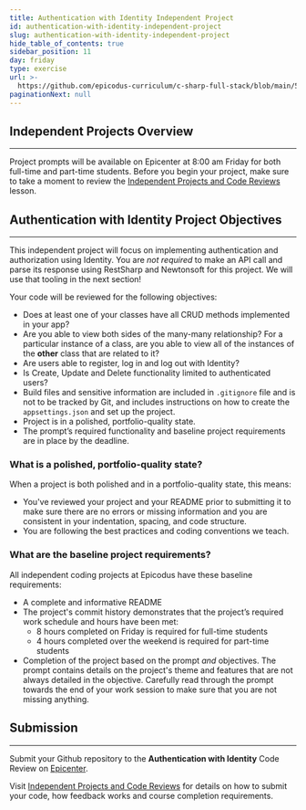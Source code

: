 ```yaml
---
title: Authentication with Identity Independent Project
id: authentication-with-identity-independent-project
slug: authentication-with-identity-independent-project
hide_table_of_contents: true
sidebar_position: 11
day: friday
type: exercise
url: >-
  https://github.com/epicodus-curriculum/c-sharp-full-stack/blob/main/5a_advanced_databases_independent_project.md
paginationNext: null
---
```


## Independent Projects Overview
---

Project prompts will be available on Epicenter at 8:00 am Friday for both full-time and part-time students. Before you begin your project, make sure to take a moment to review the [Independent Projects and Code Reviews](https://new.learnhowtoprogram.com/pre-work/getting-started-at-epicodus/independent-projects-and-code-reviews) lesson.

## Authentication with Identity Project Objectives
---

This independent project will focus on implementing authentication and authorization using Identity. You are _not required_ to make an API call and parse its response using RestSharp and Newtonsoft for this project. We will use that tooling in the next section!

Your code will be reviewed for the following objectives:

* Does at least one of your classes have all CRUD methods implemented in your app?
* Are you able to view both sides of the many-many relationship? For a particular instance of a class, are you able to view all of the instances of the **other** class that are related to it?
* Are users able to register, log in and log out with Identity?
* Is Create, Update and Delete functionality limited to authenticated users?
* Build files and sensitive information are included in `.gitignore` file and is not to be tracked by Git, and includes instructions on how to create the `appsettings.json` and set up the project.
* Project is in a polished, portfolio-quality state.
* The prompt’s required functionality and baseline project requirements are in place by the deadline.

### What is a polished, portfolio-quality state?
When a project is both polished and in a portfolio-quality state, this means:

* You've reviewed your project and your README prior to submitting it to make sure there are no errors or missing information and you are consistent in your indentation, spacing, and code structure. 
* You are following the best practices and coding conventions we teach.

### What are the baseline project requirements?
All independent coding projects at Epicodus have these baseline requirements:

* A complete and informative README
* The project's commit history demonstrates that the project’s required work schedule and hours have been met:
  * 8 hours completed on Friday is required for full-time students
  * 4 hours completed over the weekend is required for part-time students
* Completion of the project based on the prompt _and_ objectives. The prompt contains details on the project's theme and features that are not always detailed in the objective. Carefully read through the prompt towards the end of your work session to make sure that you are not missing anything.

## Submission
---

Submit your Github repository to the **Authentication with Identity** Code Review on [Epicenter](https://epicenter.epicodus.com).

Visit [Independent Projects and Code Reviews](https://new.learnhowtoprogram.com/pre-work/getting-started-at-epicodus/independent-projects-and-code-reviews)  for details on how to submit your code, how feedback works and course completion requirements.
